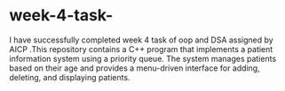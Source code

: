 # week-4-task-
I have successfully completed week 4 task of oop and DSA assigned by AICP .This repository contains a C++ program that implements a patient information system using a priority queue. The system manages patients based on their age and provides a menu-driven interface for adding, deleting, and displaying patients.

